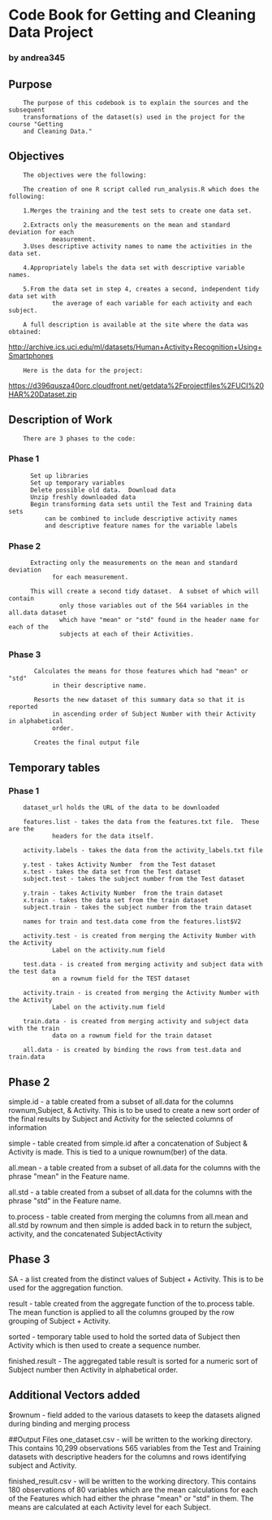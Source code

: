 # Code Book for Getting and Cleaning Data Project


### by andrea345


## Purpose
        The purpose of this codebook is to explain the sources and the subsequent
        transformations of the dataset(s) used in the project for the course "Getting
        and Cleaning Data."

## Objectives
        The objectives were the following:
        
        The creation of one R script called run_analysis.R which does the following:
        
        1.Merges the training and the test sets to create one data set.  
        
        2.Extracts only the measurements on the mean and standard deviation for each
                measurement.  
        3.Uses descriptive activity names to name the activities in the data set.  
        
        4.Appropriately labels the data set with descriptive variable names.  
        
        5.From the data set in step 4, creates a second, independent tidy data set with
                the average of each variable for each activity and each subject.
        
        A full description is available at the site where the data was obtained: 
        
http://archive.ics.uci.edu/ml/datasets/Human+Activity+Recognition+Using+Smartphones 
        
        Here is the data for the project: 
        
https://d396qusza40orc.cloudfront.net/getdata%2Fprojectfiles%2FUCI%20HAR%20Dataset.zip 

##  Description of Work

        There are 3 phases to the code:
        
### Phase 1 ###
          Set up libraries
          Set up temporary variables
          Delete possible old data.  Download data
          Unzip freshly downloaded data
          Begin transforming data sets until the Test and Training data sets
              can be combined to include descriptive activity names
              and descriptive feature names for the variable labels

### Phase 2  ###

          Extracting only the measurements on the mean and standard deviation 
                for each measurement.
          
          This will create a second tidy dataset.  A subset of which will contain
                  only those variables out of the 564 variables in the all.data dataset
                  which have "mean" or "std" found in the header name for each of the
                  subjects at each of their Activities.
  

###  Phase 3 ###

           Calculates the means for those features which had "mean" or "std"
                in their descriptive name.
           
           Resorts the new dataset of this summary data so that it is reported
                in ascending order of Subject Number with their Activity in alphabetical
                order.
           
           Creates the final output file



##  Temporary tables

### Phase 1  ###

        dataset_url holds the URL of the data to be downloaded
        
        features.list - takes the data from the features.txt file.  These are the
                headers for the data itself.  
                
        activity.labels - takes the data from the activity_labels.txt file
        
        y.test - takes Activity Number  from the Test dataset
        x.test - takes the data set from the Test dataset
        subject.test - takes the subject number from the Test dataset
        
        y.train - takes Activity Number  from the train dataset
        x.train - takes the data set from the train dataset
        subject.train - takes the subject number from the train dataset
        
        names for train and test.data come from the features.list$V2    
        
        activity.test - is created from merging the Activity Number with the Activity
                Label on the activity.num field
                        
        test.data - is created from merging activity and subject data with the test data
                on a rownum field for the TEST dataset
                        
        activity.train - is created from merging the Activity Number with the Activity
                Label on the activity.num field
                        
        train.data - is created from merging activity and subject data with the train
                data on a rownum field for the train dataset
                        
        all.data - is created by binding the rows from test.data and train.data 

##  Phase 2 ###
simple.id - a table created from a subset of all.data for the columns rownum,Subject,
                & Activity.  This is to be used to create a new sort order of the
                final results by Subject and Activity for the selected columns of
                information

simple - table created from simple.id after a concatenation of Subject & Activity
                is made.  This is tied to a unique rownum(ber) of the data.
                
all.mean - a table created from a subset of all.data for the columns with the phrase
                "mean" in the Feature name.

all.std - a table created from a subset of all.data for the columns with the phrase
                "std" in the Feature name.    

to.process - table created from merging the columns from all.mean and all.std by rownum
                and then simple is added back in to return the subject, activity,
                and the concatenated SubjectActivity
                
## Phase 3  ####

SA - a list created from the distinct values of Subject + Activity.  This is to be
                used for the aggregation function.

result - table created from the aggregate function of the to.process table.  The
                mean function is applied to all the columns grouped by the row grouping
                of Subject + Activity.

sorted - temporary table used to hold the sorted data of Subject then Activity
                which is then used to create a sequence number.
                
finished.result - The aggregated table result is sorted for a numeric sort of
                Subject number then Activity in alphabetical order.
                
 
##  Additional Vectors added
$rownum - field added to the various datasets to keep the datasets aligned during
        binding and merging process


##Output Files
one_dataset.csv - will be written to the working directory.  This contains 
        10,299 observations 565 variables from the Test and Training datasets with
        descriptive headers for the columns and rows identifying subject and Activity.
        
finished_result.csv - will be written to the working directory.  This contains
        180 observations of 80 variables which are the mean calculations for each of
        the Features which had either the phrase "mean" or "std" in them.  The means
        are calculated at each Activity level for each Subject.


